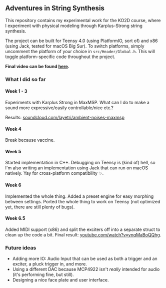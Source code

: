 ## Adventures in String Synthesis
This repository contains my experimental work for the KO2D course, where I experiment with physical modeling through Karplus-Strong string synthesis.

The project can be built for Teensy 4.0 (using PlatformIO, sort of) and x86 (using Jack, tested for macOS Big Sur). To switch platforms, simply uncomment the platform of your choice in `src/Header/Global.h`. This will toggle platform-specific code throughout the project.

**Final video can be found [here](https://youtube.com/watch?v=ynqMaBoQQhg).**

### What I did so far
#### Week 1 - 3
Experiments with Karplus Strong in MaxMSP. What can I do to make a sound more expressive/easily controllable/nice etc.?

Results: [soundcloud.com/layetri/ambient-noises-maxmsp](https://soundcloud.com/layetri/ambient-noises-maxmsp)
#### Week 4
Break because vaccine.
#### Week 5
Started implementation in C++. Debugging on Teensy is (kind of) hell, so I'm also writing an implementation using Jack that can run on macOS natively. Yay for cross-platform compatibility ✨.
#### Week 6
Implemented the whole thing. Added a preset engine for easy morphing between settings. Ported the whole thing to work on Teensy (not optimized yet, there are still plenty of bugs).

#### Week 6.5
Added MIDI support (x86) and split the exciters off into a separate struct to clean up the code a bit. Final result: [youtube.com/watch?v=ynqMaBoQQhg](https://youtube.com/watch?v=ynqMaBoQQhg).

### Future ideas
- Adding more IO: Audio Input that can be used as both a trigger and an exciter, a pluck trigger in, and more.
- Using a different DAC because MCP4922 isn't _really_ intended for audio (it's performing fine, but still).
- Designing a nice face plate and user interface.